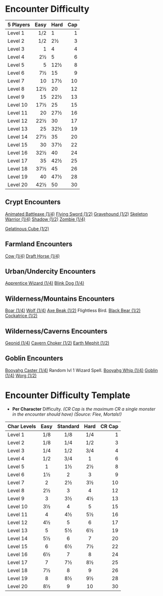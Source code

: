 # Encounter Difficulty

| 5 Players | Easy | Hard | Cap |
| :-------- | ---: | :--- | --: |
| Level 1   | 1/2  |    1 |   1 |
| Level 2   | 1/2  |   2½ |   3 |
| Level 3   | 1    |    4 |   4 |
| Level 4   | 2½   |    5 |   6 |
| Level 5   | 5    |  12½ |   8 |
| Level 6   | 7½   |   15 |   9 |
| Level 7   | 10   |  17½ |  10 |
| Level 8   | 12½  |   20 |  12 |
| Level 9   | 15   |  22½ |  13 |
| Level 10  | 17½  |   25 |  15 |
| Level 11  | 20   |  27½ |  16 |
| Level 12  | 22½  |   30 |  17 |
| Level 13  | 25   |  32½ |  19 |
| Level 14  | 27½  |   35 |  20 |
| Level 15  | 30   |  37½ |  22 |
| Level 16  | 32½  |   40 |  24 |
| Level 17  | 35   |  42½ |  25 |
| Level 18  | 37½  |   45 |  26 |
| Level 19  | 40   |  47½ |  28 |
| Level 20  | 42½  |   50 |  30 |

## Crypt Encounters
[Animated Battleaxe (1/4)](dm/monsters.md#animated-battleaxe)
[Flying Sword (1/2)](dm/monsters.md#flying-sword)
[Gravehound (1/2)](dm/monsters.md#gravehound)
[Skeleton Warrior (1/4)](dm/monsters.md#skeleton-warrior)
[Shadow (1/2)](dm/monsters.md#shadow)
[Zombie (1/4)](dm/monsters.md#zombie)

[Gelatinous Cube (1/2)](dm/monsters.md#gelatinous-cube) 



## Farmland Encounters
[Cow (1/4)](dm/monsters.md#cow)
[Draft Horse (1/4)](dm/monsters.md#draft-horse)



## Urban/Undercity Encounters
[Apprentice Wizard (1/4)](dm/monsters.md#apprentice-wizard)
[Blink Dog (1/4)](dm/monsters.md#blink-dog)


## Wilderness/Mountains Encounters
[Boar (1/4)](dm/monsters.md#boar)
[Wolf (1/4)](dm/monsters.md#wolf)
[Axe Beak (1/2)](dm/monsters.md#axe-beak) Flightless Bird.
[Black Bear (1/2)](dm/monsters.md#black-bear)
[Cockatrice (1/2)](dm/monsters.md#cockatrice)


## Wilderness/Caverns Encounters
[Geonid (1/4)](dm/monsters.md#geonid) 
[Cavern Choker (1/2)](dm/monsters.md#cavern-choker)
[Earth Mephit (1/2)](dm/monsters.md#earth-mephit)


## Goblin Encounters
[Booyahg Caster (1/4)](dm/monsters.md#booyahg-caster) Random lvl 1 Wizard Spell.
[Booyahg Whip (1/4)](dm/monsters.md#booyahg-whip)
[Goblin (1/4)](dm/monsters.md#goblin)
[Worg (1/2)](dm/monsters.md#worg)




# Encounter Difficulty Template

- **Per Character** Difficulty. *(CR Cap is the maximum CR a single monster in the encounter should have)* *(Source: Flee, Mortals!)*

| Char Levels | Easy | Standard | Hard | CR Cap |
| :---------- | :--: | :------: | :--: | -----: |
| Level 1     | 1/8  |   1/8    | 1/4  |      1 |
| Level 2     | 1/8  |   1/4    | 1/2  |      3 |
| Level 3     | 1/4  |   1/2    | 3/4  |      4 |
| Level 4     | 1/2  |   3/4    |  1   |      6 |
| Level 5     |  1   |    1½    |  2½  |      8 |
| Level 6     |  1½  |    2     |  3   |      9 |
| Level 7     |  2   |    2½    |  3½  |     10 |
| Level 8     |  2½  |    3     |  4   |     12 |
| Level 9     |  3   |    3½    |  4½  |     13 |
| Level 10    |  3½  |    4     |  5   |     15 |
| Level 11    |  4   |    4½    |  5½  |     16 |
| Level 12    |  4½  |    5     |  6   |     17 |
| Level 13    |  5   |    5½    |  6½  |     19 |
| Level 14    |  5½  |    6     |  7   |     20 |
| Level 15    |  6   |    6½    |  7½  |     22 |
| Level 16    |  6½  |    7     |  8   |     24 |
| Level 17    |  7   |    7½    |  8½  |     25 |
| Level 18    |  7½  |    8     |  9   |     26 |
| Level 19    |  8   |    8½    |  9½  |     28 |
| Level 20    |  8½  |    9     |  10  |     30 |